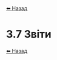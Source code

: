 <a href="javascript:void(0)" onclick="history.back()">⬅️ Назад</a>

# 3.7 Звіти

<a href="javascript:void(0)" onclick="history.back()">⬅️ Назад</a>